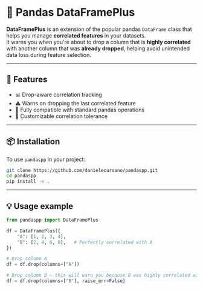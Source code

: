 # 🧠 Pandas DataFramePlus

**DataFramePlus** is an extension of the popular pandas `DataFrame` class that helps you manage **correlated features** in your datasets.  
It warns you when you're about to drop a column that is **highly correlated** with another column that was **already dropped**, helping avoid unintended data loss during feature selection.

---

## 🚀 Features

- 📊 Drop-aware correlation tracking
- ⚠️ Warns on dropping the last correlated feature
- 🧪 Fully compatible with standard pandas operations
- 🔧 Customizable correlation tolerance

---

## 📦 Installation
To use `pandaspp` in your project:
```bash
git clone https://github.com/danielecursano/pandaspp.git
cd pandaspp
pip install -e .
```

---

## 💡 Usage example
```python
from pandaspp import DataFramePlus

df = DataFramePlus({
    "A": [1, 2, 3, 4],
    "B": [2, 4, 6, 8],   # Perfectly correlated with A
})

# Drop column A
df = df.drop(columns=["A"])

# Drop column B – this will warn you because B was highly correlated with A
df = df.drop(columns=["B"], raise_err=False)
